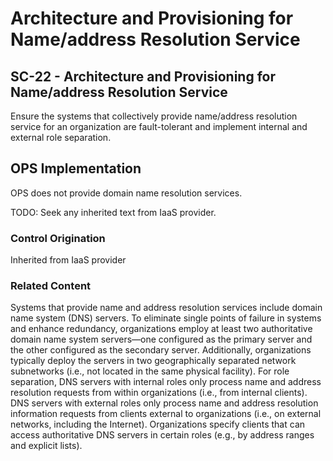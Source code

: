 # Architecture and Provisioning for Name/address Resolution Service
## SC-22 - Architecture and Provisioning for Name/address Resolution Service

Ensure the systems that collectively provide name/address resolution service for an organization are fault-tolerant and implement internal and external role separation.

## OPS Implementation

OPS does not provide domain name resolution services.

TODO: Seek any inherited text from IaaS provider.

### Control Origination

Inherited from IaaS provider

### Related Content
Systems that provide name and address resolution services include domain name system (DNS) servers. To eliminate single points of failure in systems and enhance redundancy, organizations employ at least two authoritative domain name system servers—one configured as the primary server and the other configured as the secondary server. Additionally, organizations typically deploy the servers in two geographically separated network subnetworks (i.e., not located in the same physical facility). For role separation, DNS servers with internal roles only process name and address resolution requests from within organizations (i.e., from internal clients). DNS servers with external roles only process name and address resolution information requests from clients external to organizations (i.e., on external networks, including the Internet). Organizations specify clients that can access authoritative DNS servers in certain roles (e.g., by address ranges and explicit lists).
